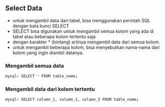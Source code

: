 ## Select Data

- untuk mengambil data dari tabel, bisa menggunakan perintah SQL dengan kata kunci SELECT
- SELECT bisa digunakan untuk mengambil semua kolom yang ada di tabel atau beberapa kolom tertentu saja
- dengan karakter \* (bintang) artinya mengambil data dari semua kolom.
- untuk mengambil beberapa kolom, bisa menyebutkan nama-nama dari kolom yang ingin diambil datanya.

### Mengambil semua data

```sh
mysql> SELECT * FROM table_name;
```

### Mengambil data dari kolom tertentu

```sh
mysql> SELECT column_1, column_2, column_3 FROM table_name;
```
